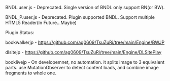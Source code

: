 BNDL.user.js - Deprecated. Single version of BNDL only support BN(or BW).

BNDL_P.user.js - Deprecated. Plugin supported BNDL. Support multiple HTML5 Reader(In Future...Maybe)

Plugin Status:

bookwalkerjp - https://github.com/ag0609/TsuZuRi/tree/main/Engine/BWJP

dlsitejp - https://github.com/ag0609/TsuZuRi/tree/main/Engine/DLSitePlay

booklivejp - On developemnet, no automation. it splits image to 3 equivalent parts. use MutationObserver to detect content loads, and combine image fregments to whole one.
